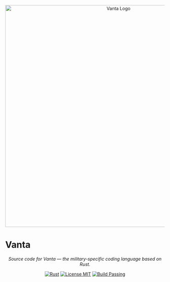 <p align="center">
  <img src="https://user-images.githubusercontent.com/yourusername/vanta-banner.png" alt="Vanta Logo" width="700" />
</p>

# Vanta

<p align="center">
  <i>Source code for Vanta — the military-specific coding language based on Rust.</i>
</p>

<p align="center">
  <a href="#"><img src="https://img.shields.io/badge/language-Rust-orange?style=flat-square" alt="Rust" /></a>
  <a href="#"><img src="https://img.shields.io/badge/license-MIT-blue?style=flat-square" alt="License MIT" /></a>
  <a href="#"><img src="https://img.shields.io/badge/build-passing-brightgreen?style=flat-square" alt="Build Passing" /></a>
</p>

